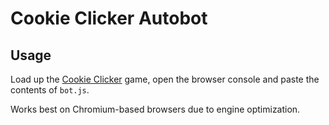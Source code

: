 # Cookie Clicker Autobot

## Usage
Load up the [Cookie Clicker](http://orteil.dashnet.org/cookieclicker/) game, open the browser console and paste the contents of `bot.js`.

Works best on Chromium-based browsers due to engine optimization.
